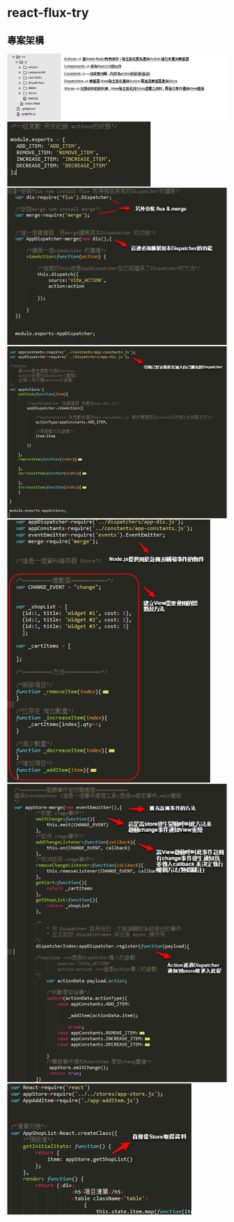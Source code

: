 

react-flux-try
=============

專案架構
-------------

![Alt text](/img/ScreenClip.png)
![Alt text](/img/ScreenClip2.png)
![Alt text](/img/ScreenClip3.png)
![Alt text](/img/ScreenClip4.png)
![Alt text](/img/ScreenClip5.png)
![Alt text](/img/ScreenClip6.png)
![Alt text](/img/ScreenClip7.png)
